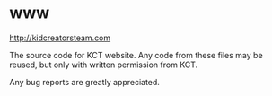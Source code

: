 # www
http://kidcreatorsteam.com

The source code for KCT website.
Any code from these files may be reused, but only with written permission from KCT.

Any bug reports are greatly appreciated.
